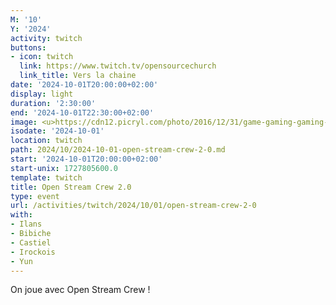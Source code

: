 ```yaml
---
M: '10'
Y: '2024'
activity: twitch
buttons:
- icon: twitch
  link: https://www.twitch.tv/opensourcechurch
  link_title: Vers la chaine
date: '2024-10-01T20:00:00+02:00'
display: light
duration: '2:30:00'
end: '2024-10-01T22:30:00+02:00'
image: <u>https://cdn12.picryl.com/photo/2016/12/31/game-gaming-gaming-console-science-technology-555734-1024.png</u>
isodate: '2024-10-01'
location: twitch
path: 2024/10/2024-10-01-open-stream-crew-2-0.md
start: '2024-10-01T20:00:00+02:00'
start-unix: 1727805600.0
template: twitch
title: Open Stream Crew 2.0
type: event
url: /activities/twitch/2024/10/01/open-stream-crew-2-0
with:
- Ilans
- Bibiche
- Castiel
- Irockois
- Yun
---
```

On joue avec Open Stream Crew !